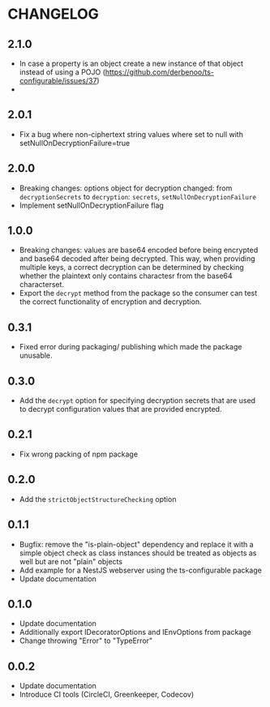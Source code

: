 # CHANGELOG

## 2.1.0
- In case a property is an object create a new instance of that object instead of using a POJO (https://github.com/derbenoo/ts-configurable/issues/37)
-

## 2.0.1
- Fix a bug where non-ciphertext string values where set to null with setNullOnDecryptionFailure=true

## 2.0.0
- Breaking changes: options object for decryption changed: from `decryptionSecrets` to `decryption`: `secrets`, `setNullOnDecryptionFailure`
- Implement setNullOnDecryptionFailure flag

## 1.0.0

- Breaking changes: values are base64 encoded before being encrypted and base64 decoded after being decrypted. This way, when providing multiple keys, a correct decryption can be determined by checking whether the plaintext only contains charactesr from the base64 characterset.
- Export the `decrypt` method from the package so the consumer can test the correct functionality of encryption and decryption.

## 0.3.1

- Fixed error during packaging/ publishing which made the package unusable.

## 0.3.0

- Add the `decrypt` option for specifying decryption secrets that are used to decrypt configuration values that are provided encrypted.

## 0.2.1

- Fix wrong packing of npm package

## 0.2.0

- Add the `strictObjectStructureChecking` option

## 0.1.1

- Bugfix: remove the "is-plain-object" dependency and replace it with a simple object check as class instances should be treated as objects as well but are not "plain" objects
- Add example for a NestJS webserver using the ts-configurable package
- Update documentation

## 0.1.0

- Update documentation
- Additionally export IDecoratorOptions and IEnvOptions from package
- Change throwing "Error" to "TypeError"

## 0.0.2

- Update documentation
- Introduce CI tools (CircleCI, Greenkeeper, Codecov)
